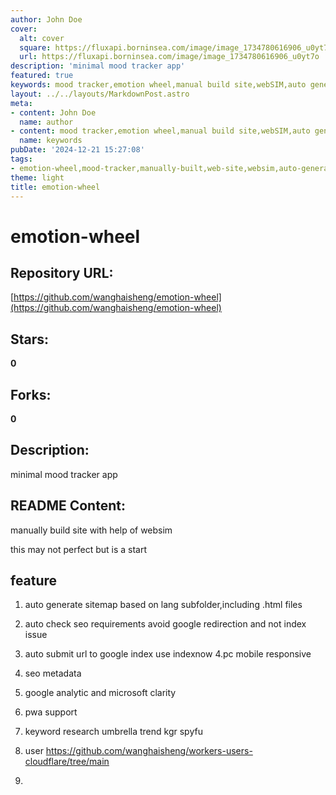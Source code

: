 ```yaml
---
author: John Doe
cover:
  alt: cover
  square: https://fluxapi.borninsea.com/image/image_1734780616906_u0yt7o
  url: https://fluxapi.borninsea.com/image/image_1734780616906_u0yt7o
description: 'minimal mood tracker app'
featured: true
keywords: mood tracker,emotion wheel,manual build site,webSIM,auto generate sitemap,SEO requirements,google redirection,avoid not index,auto submit URL,Google Index,IndexNow,PC mobile responsive,SEO metadata,Google Analytics,Microsoft Clarity,PWA support,keyword research,UberElliptic,TrendKicho,SpyFu,Cloudflare
layout: ../../layouts/MarkdownPost.astro
meta:
- content: John Doe
  name: author
- content: mood tracker,emotion wheel,manual build site,webSIM,auto generate sitemap,SEO requirements,google redirection,avoid not index,auto submit URL,Google Index,IndexNow,PC mobile responsive,SEO metadata,Google Analytics,Microsoft Clarity,PWA support,keyword research,UberElliptic,TrendKicho,SpyFu,Cloudflare
  name: keywords
pubDate: '2024-12-21 15:27:08'
tags:
- emotion-wheel,mood-tracker,manually-built,web-site,websim,auto-generate-sitemap,seo-check,google-index,url-_submission,pc-mobile-responsive,seo-metadata,google-analytics,microsoft-clarity,pwa-support,keyword-research,umbrella-trend,kgr-spyfu,cloudflare-workers
theme: light
title: emotion-wheel
---
```


# emotion-wheel

## Repository URL: 
[https://github.com/wanghaisheng/emotion-wheel](https://github.com/wanghaisheng/emotion-wheel)

## Stars: 
**0**

## Forks: 
**0**

## Description: 
minimal mood tracker app

## README Content: 
manually build site with help of websim



this may not perfect but is a start


## feature 


1. auto generate sitemap based on lang subfolder,including .html files
2. auto check seo requirements avoid google redirection and not index issue
3. auto submit url to google index use indexnow
4.pc mobile responsive
5. seo metadata
6. google analytic and microsoft clarity
7. pwa support
8. keyword research
   umbrella  trend  kgr spyfu
10.  user  https://github.com/wanghaisheng/workers-users-cloudflare/tree/main

11.  

